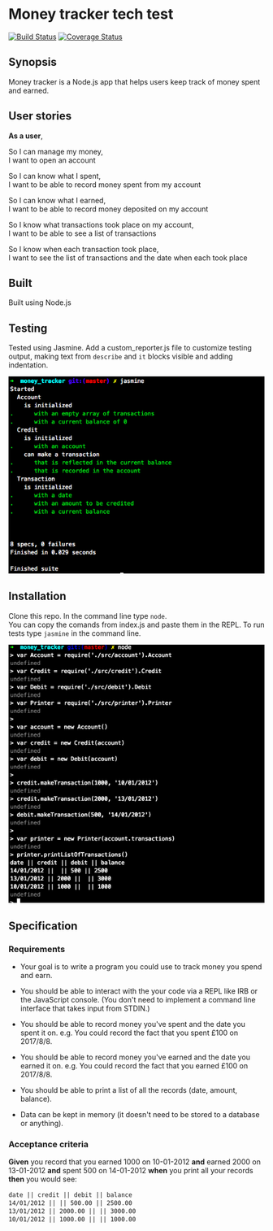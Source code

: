 
# Money tracker tech test

[![Build Status](https://travis-ci.org/Corina/money_tracker_tech_test.svg?branch=master)](https://travis-ci.org/Corina/money_tracker_tech_test)
[![Coverage Status](https://coveralls.io/repos/github/Corina/money_tracker_tech_test/badge.svg?branch=master)](https://coveralls.io/github/Corina/money_tracker_tech_test?branch=master)

## Synopsis

Money tracker is a Node.js app that helps users keep track of money spent and earned.

## User stories

**As a user**,

So I can manage my money,  
I want to open an account

So I can know what I spent,   
I want to be able to record money spent from my account

So I can know what I earned,  
I want to be able to record money deposited on my account

So I know what transactions took place on my account,  
I want to be able to see a list of transactions

So I know when each transaction took place,  
I want to see the list of transactions and the date when each took place

## Built

Built using Node.js

## Testing

Tested using Jasmine. Add a custom_reporter.js file to customize testing output, making text from `describe` and `it` blocks visible and adding indentation.

![id](https://raw.githubusercontent.com/Corina/money_tracker_tech_test/master/assets/images/Screen%20Shot%202017-08-07%20at%2011.24.58%20PM.png)


## Installation
Clone this repo. In the command line type `node`.  
You can copy the comands from index.js and paste them in the REPL.
To run tests type `jasmine` in the command line.

![id](https://raw.githubusercontent.com/Corina/money_tracker_tech_test/master/assets/images/Screen%20Shot%202017-08-08%20at%201.10.18%20PM.png)


## Specification

### Requirements

* Your goal is to write a program you could use to track money you spend and earn.

* You should be able to interact with the your code via a REPL like IRB or the JavaScript console.  (You don't need to implement a command line interface that takes input from STDIN.)

* You should be able to record money you've spent and the date you spent it on.  e.g. You could record the fact that you spent £100 on 2017/8/8.

* You should be able to record money you've earned and the date you earned it on.  e.g. You could record the fact that you earned £100 on 2017/8/8.

* You should be able to print a list of all the records (date, amount, balance).

* Data can be kept in memory (it doesn't need to be stored to a database or anything).

### Acceptance criteria

**Given** you record that you earned 1000 on 10-01-2012
**and** earned 2000 on 13-01-2012
**and** spent 500 on 14-01-2012
**when** you print all your records
**then** you would see:

```
date || credit || debit || balance
14/01/2012 || || 500.00 || 2500.00
13/01/2012 || 2000.00 || || 3000.00
10/01/2012 || 1000.00 || || 1000.00
```
